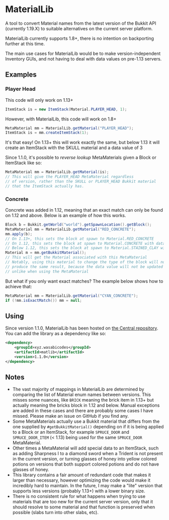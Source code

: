 # MaterialLib
A tool to convert Material names from the latest version of the Bukkit API (currently 1.19.X) to suitable alternatives on the current server platform.

MaterialLib currently supports 1.8+, there is no intention on backporting further at this time.

The main use cases for MaterialLib would be to make version-independent Inventory GUIs, and not having to deal with data values on pre-1.13 servers.

## Examples
### Player Head
This code will only work on 1.13+
```java
ItemStack is = new ItemStack(Material.PLAYER_HEAD, 1);
```
However, with MaterialLib, this code will work on 1.8+
```java
MetaMaterial mm = MaterialLib.getMaterial("PLAYER_HEAD");
ItemStack is = mm.createItemStack(1);
```
It's that easy! On 1.13+ this will work exactly the same, but below 1.13 it will create an ItemStack with the SKULL material and a data value of 3

Since 1.1.0, it's possible to *reverse lookup* MetaMaterials given a Block or ItemStack like so:
```java
MetaMaterial mm = MaterialLib.getMaterial(is);
// This will give the PLAYER_HEAD MetaMaterial regardless
// of version, rather than the SKULL or PLAYER_HEAD Bukkit material
// that the ItemStack actually has.
```        

### Concrete
Concrete was added in 1.12, meaning that an exact match can only be found on 1.12 and above. Below is an example of how this works.
```java
Block b = Bukkit.getWorld("world").getSpawnLocation().getBlock();
MetaMaterial mm = MaterialLib.getMaterial("RED_CONCRETE");
mm.apply(b);
// On 1.13+, this sets the block at spawn to Material.RED_CONCRETE
// On 1.12, this sets the block at spawn to Material.CONCRETE with data value 14 (making it red)
// Below 1.12, this sets the block at spawn to Material.STAINED_CLAY with data value 14 (red terracotta)
Material m = mm.getBukkitMaterial();
// This will get the Material associated with this MetaMaterial
// Notably, using this material to change the type of the block will not always
// produce the same result, because the data value will not be updated
// unlike when using the MetaMaterial
```
But what if you only want exact matches? The example below shows how to achieve that:
```java
MetaMaterial mm = MaterialLib.getMaterial("CYAN_CONCRETE");
if (!mm.isExactMatch()) mm = null;
```

## Using
Since version 1.1.0, MaterialLib has been hosted on [the Central repository](https://repo1.maven.org/maven2/xyz/wasabicodes/matlib/).
You can add the library as a dependency like so:
```xml
<dependency>
    <groupId>xyz.wasabicodes</groupId>
    <artifactId>matlib</artifactId>
    <version>1.1.0</version>
</dependency>
```

## Notes
- The vast majority of mappings in MaterialLib are determined by comparing the list of Material enum names between versions. This misses some nuances, like `BRICK` meaning the brick item in 1.13+ but actually meaning the bricks block in 1.12 and below. Manual exceptions are added in these cases and there are probably some cases I have missed. Please make an issue on GitHub if you find any.
- Some MetaMaterials actually use a Bukkit material that differs from the one supplied by `#getBukkitMaterial()` depending on if it is being applied to a Block or an ItemStack, for example `SPRUCE_DOOR` and `SPRUCE_DOOR_ITEM` (< 1.13) being used for the same `SPRUCE_DOOR` MetaMaterial.
- Other times a MetaMaterial will add special data to an ItemStack, such as adding Sharpness I to a diamond sword when a Trident is not present in the current version, or turning glasses of honey into yellow colored potions on versions that both support colored potions and do not have glasses of honey.
- This library contains a fair amount of redundant code that makes it larger than necessary, however optimizing the code would make it incredibly hard to maintain. In the future, I may make a "lite" version that supports less versions (probably 1.13+) with a lower binary size.
- There is no consistent rule for what happens when trying to use materials that are too new for the current server version, only that it should resolve to some material and that function is preserved when possible (slabs turn into other slabs, etc).
